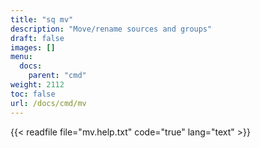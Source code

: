 ```yaml
---
title: "sq mv"
description: "Move/rename sources and groups"
draft: false
images: []
menu:
  docs:
    parent: "cmd"
weight: 2112
toc: false
url: /docs/cmd/mv
---
```


{{< readfile file="mv.help.txt" code="true" lang="text" >}}
